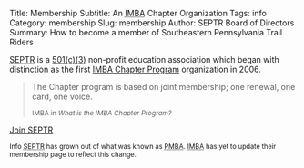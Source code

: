 Title: Membership
Subtitle: An <abbr title="Interactive Mountain Bicycling Association">IMBA</abbr> Chapter Organization
Tags: info
Category: membership
Slug: membership
Author: SEPTR Board of Directors
Summary: How to become a member of Southeastern Pennsylvania Trail Riders

<p>
    <abbr title="Southeastern Pennsylvania Trail Riders">SEPTR</abbr> is a
    <a href="http://www.irs.gov/Charities-&-Non-Profits/Charitable-Organizations/Exemption-Requirements-Section-501(c)(3)-Organizations">501(c)(3)</a>
    non-profit education association which began with distinction as the
    first <a href="http://www.imba.com/chapter-program">IMBA Chapter
    Program</a> organization in 2006.
</p>

<blockquote>
    <p>
        The Chapter program is based on joint membership; one renewal, one card, one
        voice.
    </p>
    <small>
        IMBA in <cite title="What is the IMBA Chapter Program?">What is the
        IMBA Chapter Program?</cite>
    </small>
</blockquote>

<p><a href="https://www.imba.com/civicrm/contribute/transact?reset=1&id=146" class="btn btn-primary btn-large">Join SEPTR</a></p>

<p>
    <small>
        <span class="label label-info">Info</span>
        <abbr title="Southeastern Pennsylvania Trail Riders">SEPTR</abbr> has
        grown out of what was known as
        <abbr title="Philadelphia Mountain Biking Association">PMBA</abbr>.
        <abbr title="International Mountain Bicycling Association">IMBA</abbr>
        has yet to update their membership page to reflect this change.
    </small>
</p>
